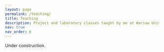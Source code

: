 ```yaml
---
layout: page
permalink: /teaching/
title: Teaching
description: Project and laboratory classes taught by me at Warsaw University of Technology.
nav: true
nav_order: 6
---
```


Under construction.
